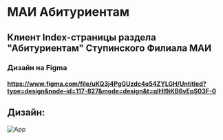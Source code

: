 # МАИ Абитуриентам
## Клиент Index-страницы раздела "Абитуриентам" Ступинского Филиала МАИ

### Дизайн на Figma
#### https://www.figma.com/file/uKQ3j4PgGUzdc4o54ZYLGH/Untitled?type=design&node-id=117-827&mode=design&t=qIHl9iKB6vEpS03F-0

## Дизайн:
![App](design.png)